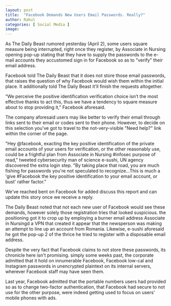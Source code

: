 ```yaml
---
layout: post
title:  "Facebook Demands New Users Email Passwords. Really?"
author: Rahul
categories: [ Social Media ]
image: 
---
```

As The Daily Beast rumored yesterday (April 2), some users square measure being interrupted, right once they register, by Associate in Nursing opening pop-up stating that they have to supply the passwords to the e-mail accounts they accustomed sign in for Facebook so as to "verify" their email address.

Facebook told The Daily Beast that it does not store those email passwords, that raises the question of why Facebook would wish them within the initial place. It additionally told The Daily Beast it'll finish the requests altogether.

“We perceive the positive identification verification choice isn’t the most effective thanks to act this, thus we have a tendency to square measure about to stop providing it,” Facebook aforesaid.


The company aforesaid users may like better to verify their email through links sent to their email or codes sent to their phone. However, to decide on this selection you've got to travel to the not-very-visible "Need help?" link within the corner of the page.

"Hey @facebook, exacting the key positive identification of the private email accounts of your users for verification, or the other reasonably use, could be a frightful plan from Associate in Nursing #infosec purpose of read," tweeted cybersecurity man of science e-sushi, UN agency discovered the extra login step. "By taking place that road, you are much fishing for passwords you're not speculated to recognize...This is much a 'give #Facebook the key positive identification to your email account, or bust' rather factor."

We've reached bent on Facebook for added discuss this report and can update this story once we receive a reply.

The Daily Beast noted that not each new user of Facebook would see these demands, however solely those registration tries that looked suspicious. the positioning got it to crop up by employing a burner email address Associate in Nursingd a VPN that created it appear that the newsperson was making an attempt to line up an account from Romania. Likewise, e-sushi aforesaid he got the pop-up 2 of the thrice he tried to register with a disposable email address.

Despite the very fact that Facebook claims to not store these passwords, its chronicle here isn't promising. simply some weeks past, the corporate admitted that it hold on innumerable Facebook, Facebook low-cal and Instagram passwords in unencrypted plaintext on its internal servers, wherever Facebook staff may have seen them.

Last year, Facebook admitted that the portable numbers users had provided so as to change two-factor authentication, that Facebook had secure to not use for the other purpose, were indeed getting used to focus on users' mobile phones with ads.
